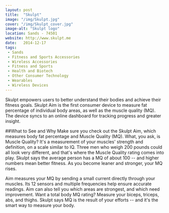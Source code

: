 ```yaml
---
layout: post
title:  "Skulpt"
image: "/img/Skulpt.jpg"
cover: "/img/Skulpt_cover.jpg"
image-alt: "Skulpt logo"
location: Sands - 74501
website: http://www.skulpt.me
date:   2014-12-17
tags:
 - Sands
 - Fitness and Sports Accessories
 - Wireless Accessories
 - Fitness and Sports
 - Health and Biotech
 - Other Consumer Technology
 - Wearables
 - Wireless Devices
---
```


Skulpt empowers users to better understand their bodies and achieve their fitness goals. Skulpt Aim is the first consumer device to measure fat percentage of individual body areas, as well as the muscle quality (MQ). The device syncs to an online dashboard for tracking progress and greater insight.

##What to See and Why
Make sure you check out the Skulpt Aim, which measures body fat percentage and Muscle Quality (MQ). What, you ask, is Muscle Quality? It's a measurement of your muscles' strength and definition, on a scale similar to IQ. Three men who weigh 200 pounds could all look very different, and that's where the Muscle Quality rating comes into play. Skulpt says the average person has a MQ of about 100 -- and higher numbers mean better fitness. As you become leaner and stronger, your MQ rises.

Aim measures your MQ by sending a small current directly through your muscles. Its 12 sensors and multiple frequencies help ensure accurate readings. Aim can also tell you which areas are strongest, and which need improvement. Want a total body MQ rating? Measure your biceps, triceps, abs, and thighs. Skulpt says MQ is the result of your efforts -- and it's the smart way to measure your body. 